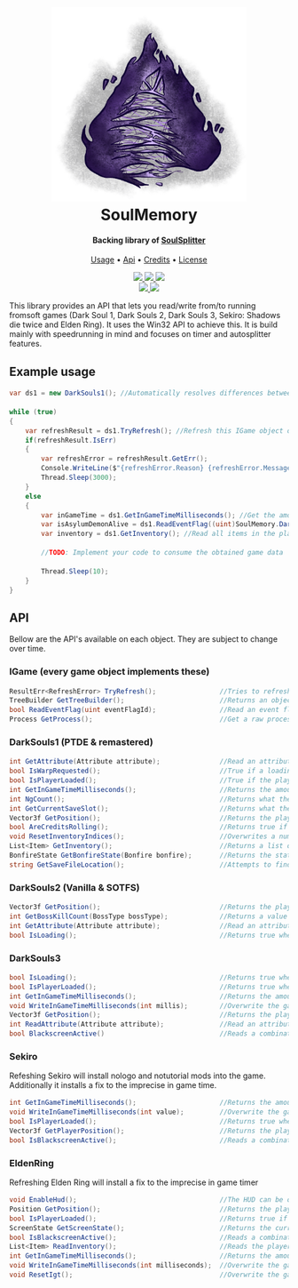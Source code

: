 ﻿<h1 align="center">
  <br>
  <img src="../../resources/soulsplitter.png" width="350"/><br>
  SoulMemory
  <br>
</h1>

<h4 align="center">Backing library of <a href="https://github.com/FrankvdStam/SoulSplitter">SoulSplitter</a></h4>

<p align="center">
  <a href="#example-usage">Usage</a> •
  <a href="#api">Api</a> •
  <a href="https://github.com/FrankvdStam/SoulSplitter#credits">Credits</a> •
  <a href="https://github.com/FrankvdStam/SoulSplitter/blob/main/LICENSE">License</a>
</p>

<p align="center">
    <a href="https://github.com/FrankvdStam/SoulSplitter/actions">
        <img src="https://img.shields.io/github/actions/workflow/status/FrankvdStam/SoulSplitter/build.yml?branch=main"/>
    </a>
    <a href="https://www.nuget.org/packages/SoulMemory/">
        <img src="https://img.shields.io/nuget/v/SoulMemory"/>
    </a>
    <a href="https://discord.com/users/281116269921566721">
        <img src="https://img.shields.io/badge/-Discord-blue"/>
    </a>
    <br/>
    <a href="https://www.youtube.com/@1wasted">
        <img src="https://img.shields.io/badge/-YouTube-red"/>
    </a>
    <a href="https://ko-fi.com/wasted1">
        <img src="https://img.shields.io/badge/buy%20me%20a%20coffee-donate-yellow.svg"/>
    </a>
</p>


This library provides an API that lets you read/write from/to running fromsoft games (Dark Soul 1, Dark Souls 2, Dark Souls 3, Sekiro: Shadows die twice and Elden Ring). It uses the Win32 API to achieve this. It is build mainly with speedrunning in mind and focuses on timer and autosplitter features.

## Example usage

```C#
var ds1 = new DarkSouls1(); //Automatically resolves differences between PTDE & Remastered. Same applies to the DarkSouls2 object

while (true)
{
    var refreshResult = ds1.TryRefresh(); //Refresh this IGame object often - every frame or 60 times per second if possible
    if(refreshResult.IsErr)
    {
        var refreshError = refreshResult.GetErr();
        Console.WriteLine($"{refreshError.Reason} {refreshError.Message} {refreshError.Exception?.ToString() ?? ""}");
        Thread.Sleep(3000);
    }
    else
    {
        var inGameTime = ds1.GetInGameTimeMilliseconds(); //Get the amount of milliseconds played on the current character
        var isAsylumDemonAlive = ds1.ReadEventFlag((uint)SoulMemory.DarkSouls1.Boss.AsylumDemon); //Read an arbitrary event flag, in this case the boss defeated flag for asylum demon
        var inventory = ds1.GetInventory(); //Read all items in the players inventory

        //TODO: Implement your code to consume the obtained game data

        Thread.Sleep(10);
    }
}
```


## API

Bellow are the API's available on each object. They are subject to change over time.

### IGame (every game object implements these)
```C#
ResultErr<RefreshError> TryRefresh();                //Tries to refresh attachment to the specific game, refreshes memory paths. Call this every frame or 60 times per second
TreeBuilder GetTreeBuilder();                        //Returns an object that contains the relevant memory structure. Used internally, if unsure you can leave it alone
bool ReadEventFlag(uint eventFlagId);                //Read an event flag from the specific game. Not implemented in Dark Souls 2 (more info about event flags on the wiki: https://github.com/FrankvdStam/SoulSplitter/wiki/Eventflags)
Process GetProcess();                                //Get a raw process handle, from which you can implement your own systems
```

### DarkSouls1 (PTDE & remastered)
```C#
int GetAttribute(Attribute attribute);               //Read an attribute (one of the player's levels)
bool IsWarpRequested();                              //True if a loading screen is visible, and a warp was requested via a bonfire, homeward bone, darksign or homeward miracle
bool IsPlayerLoaded();                               //True if the player object is loaded in memory
int GetInGameTimeMilliseconds();                     //Returns the amount of milliseconds played on the current savefile. Returns 0 in the main menu
int NgCount();                                       //Returns what the current NG+ cycle is
int GetCurrentSaveSlot();                            //Returns what the current, or last loaded save slot is
Vector3f GetPosition();                              //Returns the players position in a vector of 3 floats
bool AreCreditsRolling();                            //Returns true if the credits are rolling
void ResetInventoryIndices();                        //Overwrites a number of in-game indices (current selected inventory slot for instance)
List<Item> GetInventory();                           //Returns a list of items, read from the players inventory
BonfireState GetBonfireState(Bonfire bonfire);       //Returns the state of a bonfire
string GetSaveFileLocation();                        //Attempts to find the path to the savefile, depending on locale
```

### DarkSouls2 (Vanilla & SOTFS)
```C#
Vector3f GetPosition();                              //Returns the players position in a vector of 3 floats
int GetBossKillCount(BossType bossType);             //Returns a value representing the current NG+ cycle plus the amount of boss kills on this cycle. If you kill last giant once on ng, it will return 1. Kill him twice, it will retun 2. Kill him 0 times on ng+, it will return 1.
int GetAttribute(Attribute attribute);               //Read an attribute (one of the player's levels)
bool IsLoading();                                    //Returns true when a loading screen is visible
```

### DarkSouls3
```C#
bool IsLoading();                                    //Returns true when a loading screen is visible
bool IsPlayerLoaded();                               //Returns true when the player object is loaded into memory
int GetInGameTimeMilliseconds();                     //Returns the amount of milliseconds played on the current savefile. Returns 0 in the main menu
void WriteInGameTimeMilliseconds(int millis);        //Overwrite the game's in game time with a new value (used in blackscreen removal to create the illusion of a paused timer)
Vector3f GetPosition();                              //Returns the players position in a vector of 3 floats
int ReadAttribute(Attribute attribute);              //Read an attribute (one of the player's levels)
bool BlackscreenActive()                             //Reads a combination of flags in memory to determine of a blackscreen is active
```

### Sekiro

Refeshing Sekiro will install nologo and notutorial mods into the game. Additionally it installs a fix to the imprecise in game time.

```C#
int GetInGameTimeMilliseconds();                     //Returns the amount of milliseconds played on the current savefile. Returns 0 in the main menu
void WriteInGameTimeMilliseconds(int value);         //Overwrite the game's in game time with a new value (used in blackscreen removal to create the illusion of a paused timer)
bool IsPlayerLoaded();                               //Returns true when the player object is loaded into memory
Vector3f GetPlayerPosition();                        //Returns the players position in a vector of 3 floats
bool IsBlackscreenActive();                          //Reads a combination of flags in memory to determine of a blackscreen is active
```

### EldenRing

Refreshing Elden Ring will install a fix to the imprecise in game timer

```C#
void EnableHud();                                    //The HUD can be on disabled or on "auto". This function sets it to always on.
Position GetPosition();                              //Returns the players position in a vector of 3 floats + the ID's of the current tile
bool IsPlayerLoaded();                               //Returns true if the player object is loaded into memory
ScreenState GetScreenState();                        //Returns the current "screenstate", can be InGame/Loading/MainMenu/Unknown
bool IsBlackscreenActive();                          //Reads a combination of flags in memory to determine of a blackscreen is active
List<Item> ReadInventory();                          //Reads the player's inventory. A part of the inventory seems stored in event flags (especially key-items) so be warned: some things might not be in this list
int GetInGameTimeMilliseconds();                     //Returns the amount of milliseconds played on the current savefile. Returns 0 in the main menu
void WriteInGameTimeMilliseconds(int milliseconds);  //Overwrite the game's in game time with a new value (used in blackscreen removal to create the illusion of a paused timer)
void ResetIgt();                                     //Overwrite the game's in game time with 0 (used to prepare NG+ save files)
```
